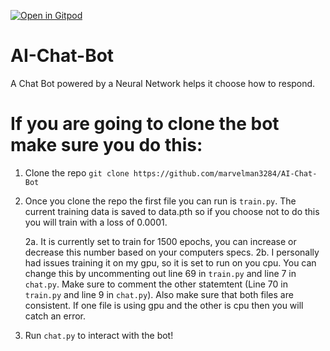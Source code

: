 [![Open in Gitpod](https://gitpod.io/button/open-in-gitpod.svg)](https://gitpod.io/#https://github.com/AI-Chat-Bot)
# AI-Chat-Bot
A Chat Bot powered by a Neural Network helps it choose how to respond.

# If you are going to clone the bot make sure you do this:
1. Clone the repo `git clone https://github.com/marvelman3284/AI-Chat-Bot`
2. Once you clone the repo the first file you can run is `train.py`. The current training data is saved to data.pth so if you choose not to do this you will train with a loss of 0.0001.

    2a. It is currently set to train for 1500 epochs, you can increase or decrease this number based on your computers specs.
        2b. I personally had issues training it on my gpu, so it is set to run on you cpu. You can change this by uncommenting out line 69 in `train.py` and line 7 in `chat.py`. Make sure to comment the other statemtent (Line 70 in `train.py` and line 9 in `chat.py`). Also make sure that both files are consistent. If one file is using gpu and the other is cpu then you will catch an error.
3. Run `chat.py` to interact with the bot!
